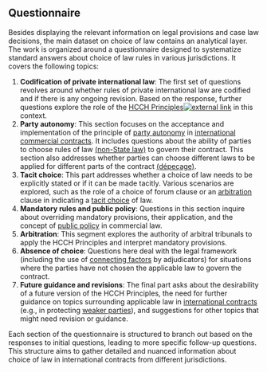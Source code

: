 ## Questionnaire

Besides displaying the relevant information on legal provisions and case law decisions, the main dataset on choice of law contains an analytical layer. The work is organized around a questionnaire designed to systematize standard answers about choice of law rules in various jurisdictions. It covers the following topics:

1. **Codification of private international law**: The first set of questions revolves around whether rules of private international law are codified and if there is any ongoing revision. Based on the response, further questions explore the role of the <a href="https://www.hcch.net/en/instruments/conventions/specialised-sections/choice-of-law-principles" target="_blank">HCCH Principles<img
     src="https://choiceoflaw.blob.core.windows.net/assets/external_link.svg"
     alt="external link"
     class="external-link-icon"
   /></a> in this context.
2. **Party autonomy**: This section focuses on the acceptance and implementation of the principle of [party autonomy](/learn/glossary#party-autonomy) in [international commercial contracts](/learn/glossary#international-commercial-contracts). It includes questions about the ability of parties to choose rules of law [(non-State law)](/learn/glossary#non-state-law-rules-of-law) to govern their contract. This section also addresses whether parties can choose different laws to be applied for different parts of the contract [(dépeçage)](/learn/glossary#dpeage).
3. **Tacit choice**: This part addresses whether a choice of law needs to be explicitly stated or if it can be made tacitly. Various scenarios are explored, such as the role of a choice of forum clause or an [arbitration](/learn/glossary#arbitration) clause in indicating a [tacit choice](/learn/glossary#tacit-choice) of law.
4. **Mandatory rules and public policy**: Questions in this section inquire about overriding mandatory provisions, their application, and the concept of [public policy](/learn/glossary#public-policy) in commercial law.
5. **Arbitration**: This segment explores the authority of arbitral tribunals to apply the HCCH Principles and interpret mandatory provisions.
6. **Absence of choice**: Questions here deal with the legal framework (including the use of [connecting factors](/learn/glossary#connecting-factors) by adjudicators) for situations where the parties have not chosen the applicable law to govern the contract.
7. **Future guidance and revisions**: The final part asks about the desirability of a future version of the HCCH Principles, the need for further guidance on topics surrounding applicable law in [international contracts](/learn/glossary#international-commercial-contracts) (e.g., in protecting [weaker parties](/learn/glossary#weaker-vulnerable-parties)), and suggestions for other topics that might need revision or guidance.

Each section of the questionnaire is structured to branch out based on the responses to initial questions, leading to more specific follow-up questions. This structure aims to gather detailed and nuanced information about choice of law in international contracts from different jurisdictions.
